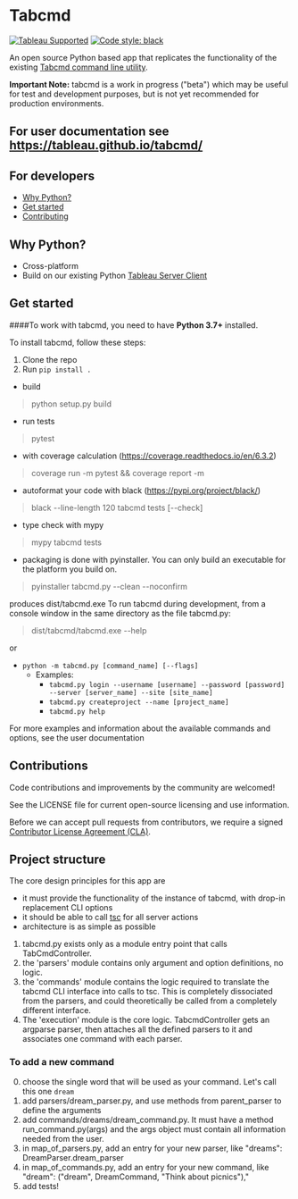 # Tabcmd

[![Tableau Supported](https://img.shields.io/badge/Support%20Level-Tableau%20Supported-53bd92.svg)](https://www.tableau.com/support-levels-it-and-developer-tools)
[![Code style: black](https://img.shields.io/badge/code%20style-black-000000.svg)](https://github.com/psf/black)

An open source Python based app that replicates the functionality of the existing [Tabcmd command line utility](https://help.tableau.com/current/server/en-us/tabcmd.htm).

**Important Note:** tabcmd is a work in progress ("beta") which may be useful for test and development purposes, but is not yet recommended for production environments.


## For user documentation see https://tableau.github.io/tabcmd/

## For developers

* [Why Python\?](#why-python)
* [Get started](#get-started)
* [Contributing](#contributing)

## Why Python?

* Cross-platform
* Build on our existing Python [Tableau Server Client](https://github.com/tableau/server-client-python/)

## Get started

####To work with tabcmd, you need to have **Python 3.7+** installed.

To install tabcmd, follow these steps:

1. Clone the repo
2. Run `pip install .`

- build
> python setup.py build

- run tests
> pytest
- with coverage calculation (https://coverage.readthedocs.io/en/6.3.2)
> coverage run -m pytest && coverage report -m

- autoformat your code with black (https://pypi.org/project/black/)
> black --line-length 120 tabcmd tests [--check]

- type check with mypy
> mypy tabcmd tests

- packaging is done with pyinstaller. You can only build an executable for the platform you build on.
> pyinstaller tabcmd.py --clean --noconfirm

produces dist/tabcmd.exe
To run tabcmd during development, from a console window in the same directory as the file tabcmd.py:


> dist/tabcmd/tabcmd.exe --help

or 
* `python -m tabcmd.py [command_name] [--flags]`
    * Examples:
        * `tabcmd.py login --username [username] --password [password] --server [server_name] --site [site_name]`
        * `tabcmd.py createproject --name [project_name]`
        * `tabcmd.py help`
        
For more examples and information about the available commands and options, see the user documentation


## Contributions

Code contributions and improvements by the community are welcomed!

See the LICENSE file for current open-source licensing and use information. 

Before we can accept pull requests from contributors, we require a signed [Contributor License Agreement (CLA)](http://tableau.github.io/contributing.html).


## Project structure
The core design principles for this app are
- it must provide the functionality  of the instance of tabcmd, with drop-in replacement CLI options
- it should be able to call [tsc](https://github.com/tableau/server-client-python/) for all server actions
- architecture is as simple as possible

1. tabcmd.py exists only as a module entry point that calls TabCmdController.
2. the 'parsers' module contains only argument and option definitions, no logic.
3. the 'commands' module contains the logic required to translate the tabcmd CLI interface into calls to tsc. This is completely dissociated from the parsers, and could theoretically be called from a completely different interface.
4. The 'execution' module is the core logic. TabcmdController gets an argparse parser, then attaches all the defined parsers to it and associates one command with each parser.

### To add a new command
0. choose the single word that will be used as your command. Let's call this one `dream`
1. add parsers/dream_parser.py, and use methods from parent_parser to define the arguments
2. add commands/dreams/dream_command.py. It must have a method run_command.py(args) and the args object must contain all information needed from the user.
3. in map_of_parsers.py, add an entry for your new parser, like "dreams": DreamParser.dream_parser
4. in map_of_commands.py, add an entry for your new command, like "dream": ("dream", DreamCommand, "Think about picnics"),"
5. add tests! 
